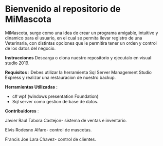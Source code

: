 # Bienvenido al repositorio de MiMascota

MiMascota, surge como una idea de crear un programa amigable, intuitivo y dinamico para el usuario, en el cual se permita llevar registro de una Veterinaria, con distintas opciones que le permitira tener un orden y control de los datos del negocio.

**Instrucciones**
Descarga o clona nuestro repositorio y ejecutalo en visual studio 2019.

**Requisitos** :
Debes utilizar la herramienta Sql Server Management Studio Express y realizar una restauracion de nuestro backup.

**Herramientas Utilizadas** :
- c# wpf (windows presentation Foundation)
- Sql server como gestion de base de datos.

**Contribuidores** :

Javier Raul Tabora Castejon- sistema de ventas e inventario.

Elvis Rodesno Alfaro- control de mascotas.

Francis Joe Lara Chavez- control de clientes.
